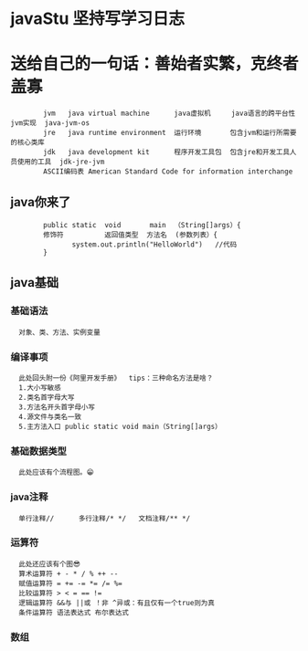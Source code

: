 # javaStu 坚持写学习日志
# 送给自己的一句话：善始者实繁，克终者盖寡
            jvm   java virtual machine      java虚拟机     java语言的跨平台性   jvm实现  java-jvm-os
            jre   java runtime environment  运行环境       包含jvm和运行所需要的核心类库
            jdk   java development kit      程序开发工具包  包含jre和开发工具人员使用的工具  jdk-jre-jvm
            ASCII编码表 American Standard Code for information interchange
 ## java你来了
            public static  void       main  （String[]args）{
            修饰符          返回值类型  方法名  (参数列表）{
                   system.out.println("HelloWorld")   //代码
            }
## java基础
### 基础语法
      对象、类、方法、实例变量
### 编译事项
      此处回头附一份《阿里开发手册》  tips：三种命名方法是啥？
      1.大小写敏感
      2.类名首字母大写
      3.方法名开头首字母小写
      4.源文件与类名一致
      5.主方法入口 public static void main（String[]args）
### 基础数据类型
      此处应该有个流程图。😁
### java注释
      单行注释//      多行注释/* */   文档注释/** */
### 运算符
      此处还应该有个图😎
      算术运算符 + - * / % ++ --
      赋值运算符 = += -= *= /= %=
      比较运算符 > < = == !=
      逻辑运算符 &&与 ||或 ！非 ^异或：有且仅有一个true则为真
      条件运算符 语法表达式 布尔表达式
### 数组
           
